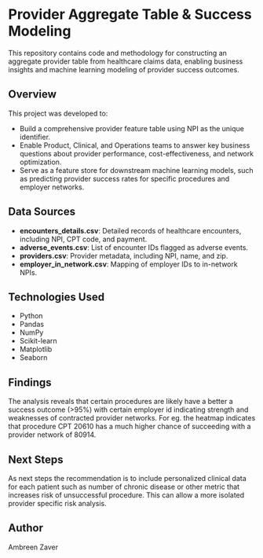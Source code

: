 # Provider Aggregate Table & Success Modeling

This repository contains code and methodology for constructing an aggregate provider table from healthcare claims data, 
enabling business insights and machine learning modeling of provider success outcomes.

## Overview

This project was developed to:
- Build a comprehensive provider feature table using NPI as the unique identifier.
- Enable Product, Clinical, and Operations teams to answer key business questions about provider performance, cost-effectiveness, and network optimization.
- Serve as a feature store for downstream machine learning models, such as predicting provider success rates for specific procedures and employer networks.

## Data Sources

- **encounters_details.csv**: Detailed records of healthcare encounters, including NPI, CPT code, and payment.
- **adverse_events.csv**: List of encounter IDs flagged as adverse events.
- **providers.csv**: Provider metadata, including NPI, name, and zip.
- **employer_in_network.csv**: Mapping of employer IDs to in-network NPIs.

## Technologies Used

*   Python
*   Pandas
*   NumPy
*   Scikit-learn
*   Matplotlib
*   Seaborn

## Findings

The analysis reveals that certain procedures are likely have a better a success outcome (>95%)
with certain employer id indicating strength and weaknesses of contracted provider networks. 
For eg. the heatmap indicates that procedure CPT 20610 has a much
higher chance of succeeding with a provider network of 80914. 


## Next Steps

As next steps the recommendation is to include personalized clinical data for each patient 
such as number of chronic disease or other metric that increases risk of unsuccessful procedure.
This can allow a more isolated provider specific risk analysis.

## Author

Ambreen Zaver
